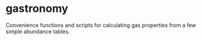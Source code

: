 # gastronomy
Convenience functions and scripts for calculating gas properties from a few simple abundance tables.

